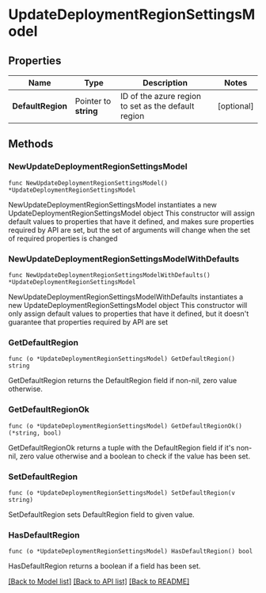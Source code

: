 # UpdateDeploymentRegionSettingsModel

## Properties

Name | Type | Description | Notes
------------ | ------------- | ------------- | -------------
**DefaultRegion** | Pointer to **string** | ID of the azure region to set as the default region | [optional] 

## Methods

### NewUpdateDeploymentRegionSettingsModel

`func NewUpdateDeploymentRegionSettingsModel() *UpdateDeploymentRegionSettingsModel`

NewUpdateDeploymentRegionSettingsModel instantiates a new UpdateDeploymentRegionSettingsModel object
This constructor will assign default values to properties that have it defined,
and makes sure properties required by API are set, but the set of arguments
will change when the set of required properties is changed

### NewUpdateDeploymentRegionSettingsModelWithDefaults

`func NewUpdateDeploymentRegionSettingsModelWithDefaults() *UpdateDeploymentRegionSettingsModel`

NewUpdateDeploymentRegionSettingsModelWithDefaults instantiates a new UpdateDeploymentRegionSettingsModel object
This constructor will only assign default values to properties that have it defined,
but it doesn't guarantee that properties required by API are set

### GetDefaultRegion

`func (o *UpdateDeploymentRegionSettingsModel) GetDefaultRegion() string`

GetDefaultRegion returns the DefaultRegion field if non-nil, zero value otherwise.

### GetDefaultRegionOk

`func (o *UpdateDeploymentRegionSettingsModel) GetDefaultRegionOk() (*string, bool)`

GetDefaultRegionOk returns a tuple with the DefaultRegion field if it's non-nil, zero value otherwise
and a boolean to check if the value has been set.

### SetDefaultRegion

`func (o *UpdateDeploymentRegionSettingsModel) SetDefaultRegion(v string)`

SetDefaultRegion sets DefaultRegion field to given value.

### HasDefaultRegion

`func (o *UpdateDeploymentRegionSettingsModel) HasDefaultRegion() bool`

HasDefaultRegion returns a boolean if a field has been set.


[[Back to Model list]](../README.md#documentation-for-models) [[Back to API list]](../README.md#documentation-for-api-endpoints) [[Back to README]](../README.md)


